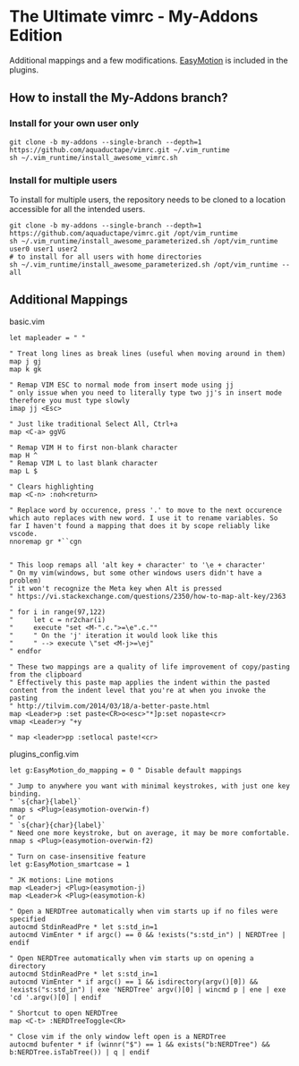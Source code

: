 # The Ultimate vimrc - My-Addons Edition

Additional mappings and a few modifications. [EasyMotion](https://github.com/easymotion/vim-easymotion) is included in the plugins.

## How to install the My-Addons branch?

### Install for your own user only

    git clone -b my-addons --single-branch --depth=1 https://github.com/aquaductape/vimrc.git ~/.vim_runtime
    sh ~/.vim_runtime/install_awesome_vimrc.sh

### Install for multiple users

To install for multiple users, the repository needs to be cloned to a location accessible for all the intended users.

    git clone -b my-addons --single-branch --depth=1 https://github.com/aquaductape/vimrc.git /opt/vim_runtime
    sh ~/.vim_runtime/install_awesome_parameterized.sh /opt/vim_runtime user0 user1 user2
    # to install for all users with home directories
    sh ~/.vim_runtime/install_awesome_parameterized.sh /opt/vim_runtime --all

## Additional Mappings

basic.vim

    let mapleader = " "

    " Treat long lines as break lines (useful when moving around in them)
    map j gj
    map k gk

    " Remap VIM ESC to normal mode from insert mode using jj
    " only issue when you need to literally type two jj's in insert mode therefore you must type slowly
    imap jj <Esc>

    " Just like traditional Select All, Ctrl+a
    map <C-a> ggVG

    " Remap VIM H to first non-blank character
    map H ^
    " Remap VIM L to last blank character
    map L $

    " Clears highlighting
    map <C-n> :noh<return>

    " Replace word by occurence, press '.' to move to the next occurence which auto replaces with new word. I use it to rename variables. So far I haven't found a mapping that does it by scope reliably like vscode.
    nnoremap gr *``cgn


    " This loop remaps all 'alt key + character' to '\e + character'
    " On my vim(windows, but some other windows users didn't have a problem)
    " it won't recognize the Meta key when Alt is pressed
    " https://vi.stackexchange.com/questions/2350/how-to-map-alt-key/2363

    " for i in range(97,122)
    "     let c = nr2char(i)
    "     execute "set <M-".c.">=\e".c.""
    "     " On the 'j' iteration it would look like this
    "     " --> execute \"set <M-j>=\ej"
    " endfor

    " These two mappings are a quality of life improvement of copy/pasting from the clipboard
    " Effectively this paste map applies the indent within the pasted content from the indent level that you're at when you invoke the pasting
    " http://tilvim.com/2014/03/18/a-better-paste.html
    map <Leader>p :set paste<CR>o<esc>"*]p:set nopaste<cr>
    vmap <Leader>y "+y

    " map <leader>pp :setlocal paste!<cr>

plugins_config.vim

    let g:EasyMotion_do_mapping = 0 " Disable default mappings

    " Jump to anywhere you want with minimal keystrokes, with just one key binding.
    " `s{char}{label}`
    nmap s <Plug>(easymotion-overwin-f)
    " or
    " `s{char}{char}{label}`
    " Need one more keystroke, but on average, it may be more comfortable.
    nmap s <Plug>(easymotion-overwin-f2)

    " Turn on case-insensitive feature
    let g:EasyMotion_smartcase = 1

    " JK motions: Line motions
    map <Leader>j <Plug>(easymotion-j)
    map <Leader>k <Plug>(easymotion-k)

    " Open a NERDTree automatically when vim starts up if no files were specified
    autocmd StdinReadPre * let s:std_in=1
    autocmd VimEnter * if argc() == 0 && !exists("s:std_in") | NERDTree | endif

    " Open NERDTree automatically when vim starts up on opening a directory
    autocmd StdinReadPre * let s:std_in=1
    autocmd VimEnter * if argc() == 1 && isdirectory(argv()[0]) && !exists("s:std_in") | exe 'NERDTree' argv()[0] | wincmd p | ene | exe 'cd '.argv()[0] | endif

    " Shortcut to open NERDTree
    map <C-t> :NERDTreeToggle<CR>

    " Close vim if the only window left open is a NERDTree
    autocmd bufenter * if (winnr("$") == 1 && exists("b:NERDTree") && b:NERDTree.isTabTree()) | q | endif
